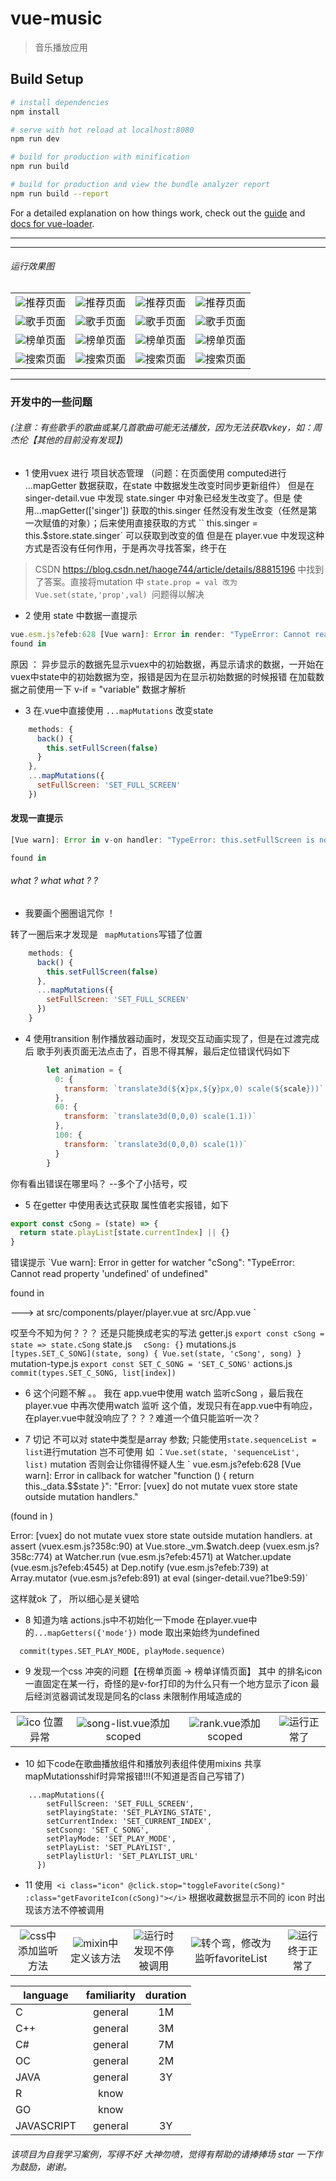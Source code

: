 # vue-music

> 音乐播放应用

## Build Setup

``` bash
# install dependencies
npm install

# serve with hot reload at localhost:8080
npm run dev

# build for production with minification
npm run build

# build for production and view the bundle analyzer report
npm run build --report
```

For a detailed explanation on how things work, check out the [guide](http://vuejs-templates.github.io/webpack/) and [docs for vue-loader](http://vuejs.github.io/vue-loader).
***
---
###### 运行效果图
<table>
    <tr>
        <td ><center><img src="static/imgs/vmusic1.png" >推荐页面</center></td>
        <td ><center><img src="static/imgs/vmusic2.png" >推荐页面</center></td>
        <td ><center><img src="static/imgs/vmusic3.png" >推荐页面</center></td>
        <td ><center><img src="static/imgs/vmusic4.png" >推荐页面</center></td>
    </tr>
    <tr>
        <td ><center><img src="static/imgs/vmusic5.png" >歌手页面</center></td>
        <td ><center><img src="static/imgs/vmusic6.png" >歌手页面</center></td>
        <td ><center><img src="static/imgs/vmusic7.png" >歌手页面</center></td>
        <td ><center><img src="static/imgs/vmusic8.png" >歌手页面</center></td>
    </tr>
    <tr>
        <td ><center><img src="static/imgs/vmusic9.png" >榜单页面</center></td>
        <td ><center><img src="static/imgs/vmusic10.png" >榜单页面</center></td>
        <td ><center><img src="static/imgs/vmusic11.png" >榜单页面</center></td>
        <td ><center><img src="static/imgs/vmusic12.png" >榜单页面</center></td>
    </tr>
    <tr>
        <td ><center><img src="static/imgs/vmusic13.png" >搜索页面</center></td>
        <td ><center><img src="static/imgs/vmusic14.png" >搜索页面</center></td>
        <td ><center><img src="static/imgs/vmusic15.png" >搜索页面</center></td>
        <td ><center><img src="static/imgs/vmusic16.png" >搜索页面</center></td>
    </tr>
</table>

---
### 开发中的一些问题
###### (注意：有些歌手的歌曲或某几首歌曲可能无法播放，因为无法获取vkey，如：周杰伦【其他的目前没有发现】)
* 1 使用vuex 进行 项目状态管理  （问题：在页面使用 computed进行 ...mapGetter 数据获取，在state 中数据发生改变时同步更新组件）
  但是在 singer-detail.vue 中发现 state.singer 中对象已经发生改变了。但是 使用...mapGetter(['singer']) 获取的this.singer
  任然没有发生改变（任然是第一次赋值的对象）；后来使用直接获取的方式 `` this.singer = this.$store.state.singer` 可以获取到改变的值
   但是在 player.vue 中发现这种方式是否没有任何作用，于是再次寻找答案，终于在
>   CSDN https://blog.csdn.net/haoge744/article/details/88815196
 中找到了答案。直接将mutation 中 `state.prop = val 改为Vue.set(state,'prop',val) `问题得以解决

* 2 使用 state 中数据一直提示
``` javaScript
vue.esm.js?efeb:628 [Vue warn]: Error in render: "TypeError: Cannot read property 'undefined' of undefined"
found in
```
 原因 ： 异步显示的数据先显示vuex中的初始数据，再显示请求的数据，一开始在vuex中state中的初始数据为空，报错是因为在显示初始数据的时候报错
 在加载数据之前使用一下 v-if = "variable" 数据才解析

* 3  在.vue中直接使用 ` ...mapMutations ` 改变state
``` javaScript
    methods: {
      back() {
        this.setFullScreen(false)
      }
    },
    ...mapMutations({
      setFullScreen: 'SET_FULL_SCREEN'
    })
```
#### 发现一直提示
``` javaScript
[Vue warn]: Error in v-on handler: "TypeError: this.setFullScreen is not a function"

found in
```
######  what ? what what ? ?
* 我要画个圈圈诅咒你 ！

转了一圈后来才发现是 ` mapMutations`写错了位置

``` javaScript
    methods: {
      back() {
        this.setFullScreen(false)
      },
      ...mapMutations({
        setFullScreen: 'SET_FULL_SCREEN'
      })
    }
```

* 4 使用transition 制作播放器动画时，发现交互动画实现了，但是在过渡完成后 歌手列表页面无法点击了，百思不得其解，最后定位错误代码如下
``` javaScript
        let animation = {
          0: {
            transform: `translate3d(${x}px,${y}px,0) scale(${scale}))`
          },
          60: {
            transform: `translate3d(0,0,0) scale(1.1))`
          },
          100: {
            transform: `translate3d(0,0,0) scale(1))`
          }
        }
```
你有看出错误在哪里吗？ --多个了小括号，哎

* 5 在getter 中使用表达式获取 属性值老实报错，如下
``` javaScript
export const cSong = (state) => {
  return state.playList[state.currentIndex] || {}
}
```
错误提示
`Vue warn]: Error in getter for watcher "cSong": "TypeError: Cannot read property 'undefined' of undefined"

 found in

 ---> <Player> at src/components/player/player.vue
        <App> at src/App.vue
          <Root>`

哎至今不知为何？？？ 还是只能换成老实的写法
getter.js
`export const cSong = state => state.cSong`
state.js
`  cSong: {}`
mutations.js
`  [types.SET_C_SONG](state, song) {
     Vue.set(state, 'cSong', song)
   }`
mutation-type.js
`export const SET_C_SONG = 'SET_C_SONG'`
actions.js
`commit(types.SET_C_SONG, list[index])`

* 6 这个问题不解  。。 我在 app.vue中使用 watch 监听cSong ，最后我在 player.vue 中再次使用watch 监听
这个值，发现只有在app.vue中有响应，在player.vue中就没响应了？？？难道一个值只能监听一次？

* 7 切记 不可以对 state中类型是array 参数; 只能使用`state.sequenceList = list`进行mutation
岂不可使用 如 ：`Vue.set(state, 'sequenceList', list)` mutation
否则会让你错得怀疑人生
`
vue.esm.js?efeb:628 [Vue warn]: Error in callback for watcher "function () { return this._data.$$state }":
"Error: [vuex] do not mutate vuex store state outside mutation handlers."

(found in <Root>)

Error: [vuex] do not mutate vuex store state outside mutation handlers.
     at assert (vuex.esm.js?358c:90)
     at Vue.store._vm.$watch.deep (vuex.esm.js?358c:774)
     at Watcher.run (vue.esm.js?efeb:4571)
     at Watcher.update (vue.esm.js?efeb:4545)
     at Dep.notify (vue.esm.js?efeb:739)
     at Array.mutator (vue.esm.js?efeb:891)
     at eval (singer-detail.vue?1be9:59)`

这样就ok 了， 所以细心是关键哈


* 8 知道为啥
actions.js中不初始化一下mode 在player.vue中的`...mapGetters({'mode'})` mode 取出来始终为undefined
```
  commit(types.SET_PLAY_MODE, playMode.sequence)
```

* 9 发现一个css 冲突的问题【在榜单页面 -> 榜单详情页面】 其中 的排名icon一直固定在某一行，奇怪的是v-for打印的为什么只有一个地方显示了icon
最后经浏览器调试发现是同名的class 未限制作用域造成的
<table>
    <tr>
        <td ><center><img src="static/imgs/rankException.png" >ico 位置异常</center></td>
        <td ><center><img src="static/imgs/rankException2.png"  >song-list.vue添加 scoped</center></td>
        <td><center><img src="static/imgs/rankException3.png"  >rank.vue添加 scoped</center></td>
        <td ><center><img src="static/imgs/rankOK.png"  >运行正常了</center> </td>
    </tr>
</table>

* 10 如下code在歌曲播放组件和播放列表组件使用mixins 共享mapMutationsshif时异常报错!!!(不知道是否自己写错了)
```
    ...mapMutations({
        setFullScreen: 'SET_FULL_SCREEN',
        setPlayingState: 'SET_PLAYING_STATE',
        setCurrentIndex: 'SET_CURRENT_INDEX',
        setCsong: 'SET_C_SONG',
        setPlayMode: 'SET_PLAY_MODE',
        setPlayList: 'SET_PLAYLIST',
        setPlaylistUrl: 'SET_PLAYLIST_URL'
      })
```
* 11 使用` <i class="icon" @click.stop="toggleFavorite(cSong)" :class="getFavoriteIcon(cSong)"></i>`
 根据收藏数据显示不同的 icon 时出现该方法不停被调用
<table>
    <tr>
        <td ><center><img src="static/imgs/favoriteProblem2.png" >css中添加监听方法</center></td>
        <td ><center><img src="static/imgs/favoriteProblem3.png"  >mixin中定义该方法</center></td>
        <td><center><img src="static/imgs/favoriteProblem4.png"  >运行时发现不停被调用</center></td>
        <td ><center><img src="static/imgs/favoriteProblem5.png"  >转个弯，修改为监听favoriteList</center> </td>
        <td ><center><img src="static/imgs/favoriteProblem6.png"  >运行终于正常了</center> </td>
    </tr>
</table>

|   language    |      familiarity    |      duration         |
|-------------- | :------------------:| :--------------------:|
|    C          |        general      |          1M           |
|    C++        |        general      |          3M           |
|    C#         |        general      |          7M           |
|    OC         |        general      |          2M           |
|   JAVA        |        general      |          3Y           |
|     R         |        know         |                       |
|    GO         |        know         |                       |
|  JAVASCRIPT   |        general      |          3Y           |

###### 该项目为自我学习案例，写得不好 大神勿喷，觉得有帮助的请捧捧场 star 一下作为鼓励，谢谢。

